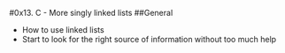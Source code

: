 #0x13. C - More singly linked lists
##General
* How to use linked lists
* Start to look for the right source of information without too much help
